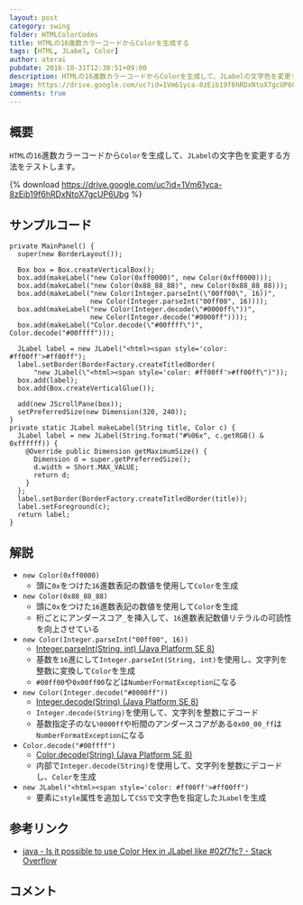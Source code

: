 ```yaml
---
layout: post
category: swing
folder: HTMLColorCodes
title: HTMLの16進数カラーコードからColorを生成する
tags: [HTML, JLabel, Color]
author: aterai
pubdate: 2016-10-31T12:38:51+09:00
description: HTMLの16進数カラーコードからColorを生成して、JLabelの文字色を変更する方法をテストします。
image: https://drive.google.com/uc?id=1Vm61yca-8zEib19f6hRDxNtoX7gcUP6Ubg
comments: true
---
```

## 概要
`HTML`の`16`進数カラーコードから`Color`を生成して、`JLabel`の文字色を変更する方法をテストします。

{% download https://drive.google.com/uc?id=1Vm61yca-8zEib19f6hRDxNtoX7gcUP6Ubg %}

## サンプルコード
<pre class="prettyprint"><code>private MainPanel() {
  super(new BorderLayout());

  Box box = Box.createVerticalBox();
  box.add(makeLabel("new Color(0xff0000)", new Color(0xff0000)));
  box.add(makeLabel("new Color(0x88_88_88)", new Color(0x88_88_88)));
  box.add(makeLabel("new Color(Integer.parseInt(\"00ff00\", 16))",
                    new Color(Integer.parseInt("00ff00", 16))));
  box.add(makeLabel("new Color(Integer.decode(\"#0000ff\"))",
                    new Color(Integer.decode("#0000ff"))));
  box.add(makeLabel("Color.decode(\"#00ffff\")", Color.decode("#00ffff")));

  JLabel label = new JLabel("&lt;html&gt;&lt;span style='color: #ff00ff'&gt;#ff00ff");
  label.setBorder(BorderFactory.createTitledBorder(
      "new JLabel(\"&lt;html&gt;&lt;span style='color: #ff00ff'&gt;#ff00ff\")"));
  box.add(label);
  box.add(Box.createVerticalGlue());

  add(new JScrollPane(box));
  setPreferredSize(new Dimension(320, 240));
}
private static JLabel makeLabel(String title, Color c) {
  JLabel label = new JLabel(String.format("#%06x", c.getRGB() &amp; 0xffffff)) {
    @Override public Dimension getMaximumSize() {
      Dimension d = super.getPreferredSize();
      d.width = Short.MAX_VALUE;
      return d;
    }
  };
  label.setBorder(BorderFactory.createTitledBorder(title));
  label.setForeground(c);
  return label;
}
</code></pre>

## 解説
- `new Color(0xff0000)`
    - 頭に`0x`をつけた`16`進数表記の数値を使用して`Color`を生成
- `new Color(0x88_88_88)`
    - 頭に`0x`をつけた`16`進数表記の数値を使用して`Color`を生成
    - 桁ごとにアンダースコア`_`を挿入して、`16`進数表記数値リテラルの可読性を向上させている
- `new Color(Integer.parseInt("00ff00", 16))`
    - [Integer.parseInt(String, int) (Java Platform SE 8)](https://docs.oracle.com/javase/jp/8/docs/api/java/lang/Integer.html#parseInt-java.lang.String-int-)
    - 基数を`16`進にして`Integer.parseInt(String, int)`を使用し、文字列を整数に変換して`Color`を生成
    - `#00ff00`や`0x00ff00`などは`NumberFormatException`になる
- `new Color(Integer.decode("#0000ff"))`
    - [Integer.decode(String) (Java Platform SE 8)](https://docs.oracle.com/javase/jp/8/docs/api/java/lang/Integer.html#decode-java.lang.String-)
    - `Integer.decode(String)`を使用して、文字列を整数にデコード
    - 基数指定子のない`0000ff`や桁間のアンダースコアがある`0x00_00_ff`は`NumberFormatException`になる
- `Color.decode("#00ffff")`
    - [Color.decode(String) (Java Platform SE 8)](https://docs.oracle.com/javase/jp/8/docs/api/java/awt/Color.html#decode-java.lang.String-)
    - 内部で`Integer.decode(String)`を使用して、文字列を整数にデコードし、`Color`を生成
- `new JLabel("<html><span style='color: #ff00ff'>#ff00ff")`
    - 要素に`style`属性を追加して`CSS`で文字色を指定した`JLabel`を生成

<!-- dummy comment line for breaking list -->

## 参考リンク
- [java - Is it possible to use Color Hex in JLabel like #02f7fc? - Stack Overflow](https://stackoverflow.com/questions/39949076/is-it-possible-to-use-color-hex-in-jlabel-like-02f7fc)

<!-- dummy comment line for breaking list -->

## コメント
